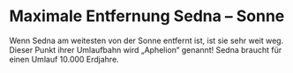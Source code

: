 # Maximale Entfernung Sedna – Sonne

Wenn Sedna am weitesten von der Sonne entfernt ist, ist sie sehr weit weg.
Dieser Punkt ihrer Umlaufbahn wird „Aphelion“ genannt! Sedna braucht für einen
Umlauf 10.000 Erdjahre.
